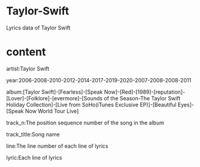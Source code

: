 # Taylor-Swift

Lyrics data of Taylor Swift

# content

artist:Taylor Swift  

year:2006-2008-2010-2012-2014-2017-2019-2020-2007-2008-2008-2011

album:[Taylor Swift]-[Fearless]-[Speak Now]-[Red]-[1989]-[reputation]-[Lover]-[Folklore]-[evermore]-[Sounds of the Season-The Taylor Swift Holiday Collection]-[Live from SoHo(iTunes Exclusive EP)]-[Beautiful Eyes]-[Speak Now World Tour Live]

track_n:The position sequence number of the song in the album  

track_title:Song name  

line:The line number of each line of lyrics  

lyric:Each line of lyrics  


























































































